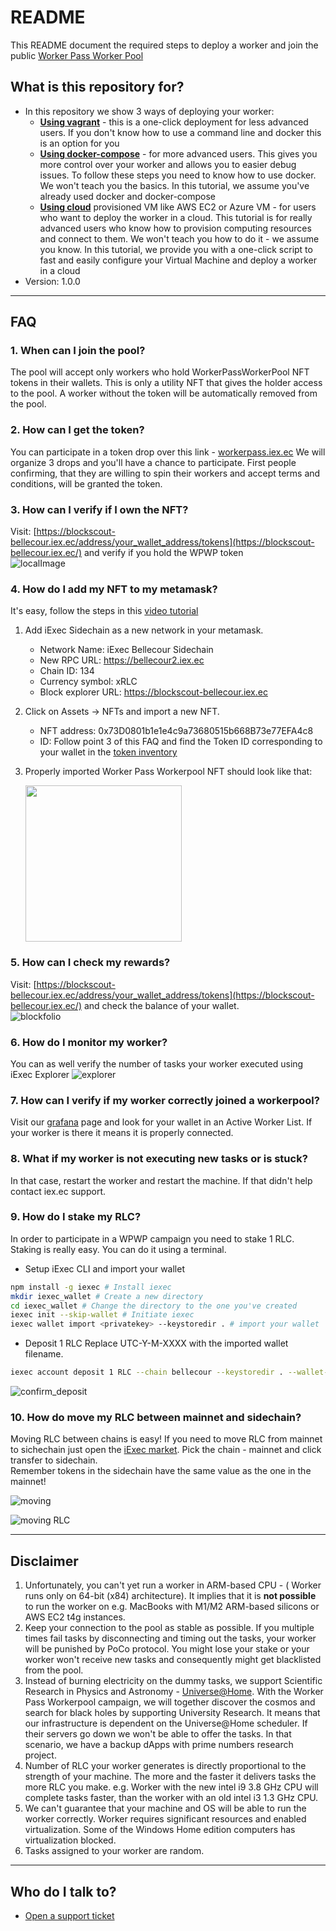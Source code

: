 # README #

This README document the required steps to deploy a worker and join the public [Worker Pass Worker Pool](https://explorer.iex.ec/bellecour/workerpool/0x35684fc93dc7e0645d7145a028dd9f7ee954a08c)

## What is this repository for? ##

* In this repository we show 3 ways of deploying your worker:
    * **[Using vagrant](https://github.com/iExecBlockchainComputing/wpwp-worker-setup/tree/main/vagrant-deployment)** - this is a one-click deployment for less advanced users. If you don't know how to use a command line and docker this is an option for you
    * **[Using docker-compose](https://github.com/iExecBlockchainComputing/wpwp-worker-setup/tree/main/docker-deployment)** - for more advanced users. This gives you more control over your worker and allows you to easier debug issues. To follow these steps you need to know how to use docker. We won't teach you the basics. In this tutorial, we assume you've already used docker and docker-compose
    * **[Using cloud](https://github.com/iExecBlockchainComputing/wpwp-worker-setup/tree/main/cloud-deployment)** provisioned VM like AWS EC2 or Azure VM - for users who want to deploy the worker in a cloud. This tutorial is for really advanced users who know how to provision computing resources and connect to them. We won't teach you how to do it - we assume you know. In this tutorial, we provide you with a one-click script to fast and easily configure your Virtual Machine and deploy a worker in a cloud
* Version: 1.0.0

---

## FAQ

### 1. When can I join the pool? ###

The pool will accept only workers who hold WorkerPassWorkerPool NFT tokens in their wallets. 
This is only a utility NFT that gives the holder access to the pool. 
A worker without the token will be automatically removed from the pool.

### 2. How can I get the token? ###

You can participate in a token drop over this link - [workerpass.iex.ec](https://workerpass.iex.ec)
We will organize 3 drops and you'll have a chance to participate.
First people confirming, that they are willing to spin their workers and accept terms and conditions, will be granted the token.

### 3. How can I verify if I own the NFT? ###

Visit: [https://blockscout-bellecour.iex.ec/address/your_wallet_address/tokens](https://blockscout-bellecour.iex.ec/) and verify if you hold the WPWP token   
![localImage](img/blockfolio.png)

### 4. How do I add my NFT to my metamask? ###

It's easy, follow the steps in this [video tutorial](https://www.youtube.com/watch?v=nNjiNvQ3b7o)
1. Add iExec Sidechain as a new network in your metamask.
    * Network Name: iExec Bellecour Sidechain
    * New RPC URL: https://bellecour2.iex.ec
    * Chain ID: 134
    * Currency symbol: xRLC
    * Block explorer URL: https://blockscout-bellecour.iex.ec
2. Click on Assets -> NFTs and import a new NFT.
    * NFT address: 0x73D0801b1e1e4c9a73680515b668B73e77EFA4c8
    * ID: Follow point 3 of this FAQ and find the Token ID corresponding to your wallet in the [token inventory](https://blockscout-bellecour.iex.ec/tokens/0x73D0801b1e1e4c9a73680515b668B73e77EFA4c8/inventory)
3. Properly imported Worker Pass Workerpool NFT should look like that:

   <img src="img/wpwp.png" width="250"/>

### 5. How can I check my rewards? ###

Visit: [https://blockscout-bellecour.iex.ec/address/your_wallet_address/tokens](https://blockscout-bellecour.iex.ec/) and check the balance of your wallet.   
![blockfolio](img/blockfolio.png)

### 6. How do I monitor my worker? ###

You can as well verify the number of tasks your worker executed using iExec Explorer
![explorer](img/explorer.png)

### 7. How can I verify if my worker correctly joined a workerpool? ###

Visit our [grafana](https://grafana.workerpass.iex.ec/) page and look for your wallet in an Active Worker List. If your worker is there it means it is properly connected.

### 8. What if my worker is not executing new tasks or is stuck? ###

In that case, restart the worker and restart the machine. If that didn't help contact iex.ec support.

### 9. How do I stake my RLC? ###

In order to participate in a WPWP campaign you need to stake 1 RLC.
Staking is really easy. You can do it using a terminal.

* Setup iExec CLI and import your wallet
```sh
npm install -g iexec # Install iexec
mkdir iexec_wallet # Create a new directory
cd iexec_wallet # Change the directory to the one you've created
iexec init --skip-wallet # Initiate iexec
iexec wallet import <privatekey> --keystoredir . # import your wallet
```

* Deposit 1 RLC
Replace UTC-Y-M-XXXX with the imported wallet filename.
```sh
iexec account deposit 1 RLC --chain bellecour --keystoredir . --wallet-file UTC-Y-M-XXXX 
```

![confirm_deposit](img/console_deposit.png)

### 10. How do move my RLC between mainnet and sidechain?

Moving RLC between chains is easy! If you need to move RLC from mainnet to sichechain just open the [iExec market](https://market.iex.ec/).
Pick the chain - mainnet and click transfer to sidechain.  
Remember tokens in the sidechain have the same value as the one in the mainnet!

![moving](./img/moving.png)

![moving RLC](./img/movingRLC.png)

---

## Disclaimer

1. Unfortunately, you can't yet run a worker in ARM-based CPU - ( Worker runs only on 64-bit (x84) architecture). It implies that it is **not possible** to run the worker on e.g. MacBooks with M1/M2 ARM-based silicons or AWS EC2 t4g instances. 
2. Keep your connection to the pool as stable as possible. If you multiple times fail tasks by disconnecting and timing out the tasks, your worker will be punished by PoCo protocol. You might lose your stake or your worker won't receive new tasks and consequently might get blacklisted from the pool.
3. Instead of burning electricity on the dummy tasks, we support Scientific Research in Physics and Astronomy - [Universe@Home](https://universeathome.pl/universe/description.php). With the Worker Pass Workerpool campaign, we will together discover the cosmos and search for black holes by supporting University Research. It means that our infrastructure is dependent on the Universe@Home scheduler. If their servers go down we won't be able to offer the tasks. In that scenario, we have a backup dApps with prime numbers research project.
4. Number of RLC your worker generates is directly proportional to the strength of your machine. The more and the faster it delivers tasks the more RLC you make. e.g.  Worker with the new intel i9 3.8 GHz CPU will complete tasks faster, than the worker with an old intel i3 1.3 GHz CPU.
5. We can't guarantee that your machine and OS will be able to run the worker correctly. Worker requires significant resources and enabled virtualization. Some of the Windows Home edition computers has virtualization blocked.
6. Tasks assigned to your worker are random. 



---

## Who do I talk to? ##

* [Open a support ticket](https://iexecproject.atlassian.net/servicedesk/customer/portal/4/group/9/create/73)
